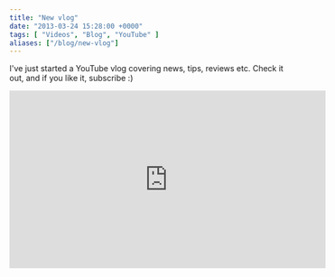 ```yaml
---
title: "New vlog"
date: "2013-03-24 15:28:00 +0000"
tags: [ "Videos", "Blog", "YouTube" ]
aliases: ["/blog/new-vlog"]
---
```

I've just started a YouTube vlog covering news, tips, reviews etc. Check it out, and if you like it, subscribe :)

<iframe width="560" height="315" src="https://www.youtube.com/embed/FWj0zlnJ-Qg" frameborder="0" allowfullscreen></iframe>